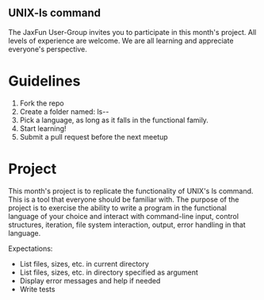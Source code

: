 ## UNIX-ls command

The JaxFun User-Group invites you to participate in this month's project. All levels of experience are welcome. We are all learning and appreciate everyone's perspective.

# Guidelines

1. Fork the repo
2. Create a folder named: ls-<language used>-<githubuser>
2. Pick a language, as long as it falls in the functional family.
3. Start learning!
4. Submit a pull request before the next meetup

# Project
This month's project is to replicate the functionality of UNIX's ls command. This is a tool that everyone should be familiar with. The purpose of the project is to exercise the ability to write a program in the functional language of your choice and interact with command-line input, control structures, iteration, file system interaction, output, error handling in that language. 

Expectations:
* List files, sizes, etc. in current directory
* List files, sizes, etc. in directory specified as argument
* Display error messages and help if needed
* Write tests 
